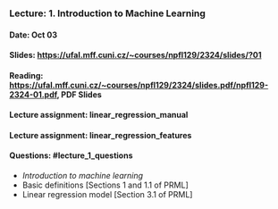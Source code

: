 ### Lecture: 1. Introduction to Machine Learning
#### Date: Oct 03
#### Slides: https://ufal.mff.cuni.cz/~courses/npfl129/2324/slides/?01
#### Reading: https://ufal.mff.cuni.cz/~courses/npfl129/2324/slides.pdf/npfl129-2324-01.pdf, PDF Slides
#### Lecture assignment: linear_regression_manual
#### Lecture assignment: linear_regression_features
#### Questions: #lecture_1_questions

- _Introduction to machine learning_
- Basic definitions [Sections 1 and 1.1 of PRML]
- Linear regression model [Section 3.1 of PRML]
